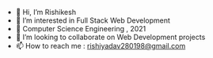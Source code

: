 - 👋 Hi, I’m Rishikesh
- 👀 I’m interested in  Full Stack Web Development
- 🌱  Computer Science Engineering , 2021
- 💞️ I’m looking to collaborate on Web Development projects
- 📫 How to reach me : rishiyadav280198@gmail.com

<!---
rishikesh7355/rishikesh7355 is a ✨ special ✨ repository because its `README.md` (this file) appears on your GitHub profile.
You can click the Preview link to take a look at your changes.
--->
